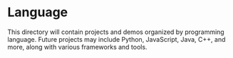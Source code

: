 # Language

This directory will contain projects and demos organized by programming language. Future projects may include Python, JavaScript, Java, C++, and more, along with various frameworks and tools.